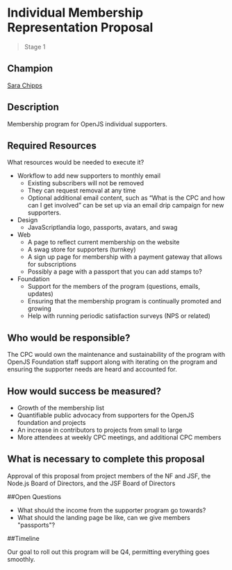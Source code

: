# Individual Membership Representation Proposal
>  Stage 1

## Champion

[Sara Chipps](https://github.com/sarajo)
 
## Description

Membership program for OpenJS individual supporters. 

## Required Resources

What resources would be needed to execute it?
* Workflow to add new supporters to monthly email 
    * Existing subscribers will not be removed
    * They can request removal at any time
    * Optional additional email content, such as “What is the CPC and how can I get involved” can be set up via an email drip campaign for new supporters. 
* Design
    * JavaScriptlandia logo, passports, avatars, and swag
* Web
    * A page to reflect current membership on the website
    * A swag store for supporters (turnkey)
    * A sign up page for membership with a payment gateway that allows for subscriptions
    * Possibly a page with a passport that you can add stamps to?
* Foundation
    * Support for the members of the program (questions, emails, updates)
    * Ensuring that the membership program is continually promoted and growing
    * Help with running periodic satisfaction surveys (NPS or related)

## Who would be responsible?

The CPC would own the maintenance and sustainability of the program with OpenJS Foundation staff support along with iterating on the program and ensuring the supporter needs are heard and accounted for. 

## How would success be measured?

* Growth of the membership list
* Quantifiable public advocacy from supporters for the OpenJS foundation and projects
* An increase in contributors to projects from small to large
* More attendees at weekly CPC meetings, and additional CPC members

## What is necessary to complete this proposal

Approval of this proposal from project members of the NF and JSF, the Node.js Board of Directors, and the JSF Board of Directors

##Open Questions

* What should the income from the supporter program go towards? 
* What should the landing page be like, can we give members "passports"? 

##Timeline

Our goal to roll out this program will be Q4, permitting everything goes smoothly. 

 




